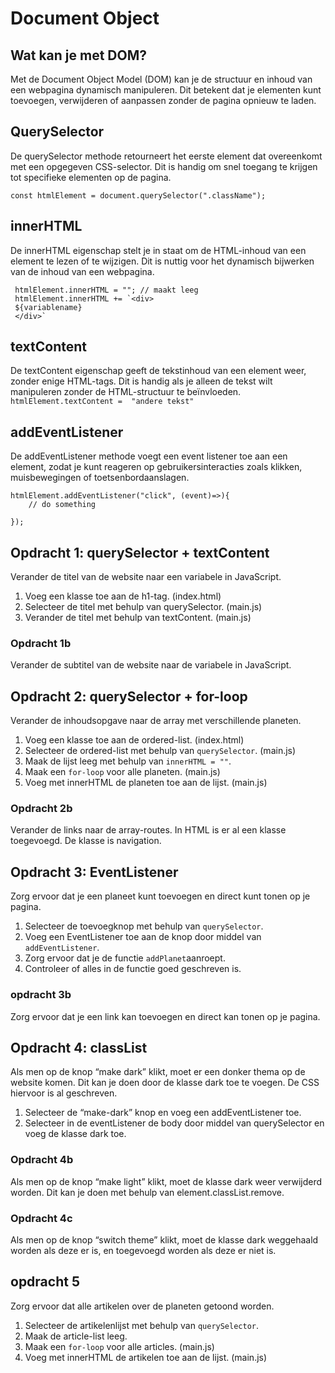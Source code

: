 # Document Object 

## Wat kan je met DOM?
Met de Document Object Model (DOM) kan je de structuur en inhoud van een webpagina dynamisch manipuleren. Dit betekent dat je elementen kunt toevoegen, verwijderen of aanpassen zonder de pagina opnieuw te laden.

## QuerySelector
De querySelector methode retourneert het eerste element dat overeenkomt met een opgegeven CSS-selector. Dit is handig om snel toegang te krijgen tot specifieke elementen op de pagina.

```const htmlElement = document.querySelector(".className");```

## innerHTML
De innerHTML eigenschap stelt je in staat om de HTML-inhoud van een element te lezen of te wijzigen. Dit is nuttig voor het dynamisch bijwerken van de inhoud van een webpagina.
```
 htmlElement.innerHTML = ""; // maakt leeg
 htmlElement.innerHTML += `<div> 
 ${variablename}
 </div>`
```

## textContent
De textContent eigenschap geeft de tekstinhoud van een element weer, zonder enige HTML-tags. Dit is handig als je alleen de tekst wilt manipuleren zonder de HTML-structuur te beïnvloeden.
``` htmlElement.textContent =  "andere tekst"```

## addEventListener
De addEventListener methode voegt een event listener toe aan een element, zodat je kunt reageren op gebruikersinteracties zoals klikken, muisbewegingen of toetsenbordaanslagen.
```
htmlElement.addEventListener("click", (event)=>){
    // do something

});
```



## Opdracht 1: querySelector + textContent
Verander de titel van de website naar een variabele in JavaScript.
1. Voeg een klasse toe aan de h1-tag. (index.html)
2. Selecteer de titel met behulp van querySelector. (main.js)
3. Verander de titel met behulp van textContent. (main.js)

### Opdracht 1b
Verander de subtitel van de website naar de variabele in JavaScript.

## Opdracht 2: querySelector + for-loop
Verander de inhoudsopgave naar de array met verschillende planeten.
1. Voeg een klasse toe aan de ordered-list. (index.html)
2. Selecteer de ordered-list met behulp van ```querySelector```. (main.js)
3. Maak de lijst leeg met behulp van ```innerHTML = ""```.
4. Maak een ```for-loop``` voor alle planeten. (main.js)
5. Voeg met innerHTML de planeten toe aan de lijst. (main.js)

### Opdracht 2b
Verander de links naar de array-routes. In HTML is er al een klasse toegevoegd. De klasse is navigation.

## Opdracht 3: EventListener
Zorg ervoor dat je een planeet kunt toevoegen en direct kunt tonen op je pagina.

1. Selecteer de toevoegknop met behulp van ```querySelector```.
2. Voeg een EventListener toe aan de knop door middel van ```addEventListener```.
3. Zorg ervoor dat je de functie ```addPlanet```aanroept.
4. Controleer of alles in de functie goed geschreven is.

### opdracht 3b
Zorg ervoor dat je een link kan toevoegen en direct kan tonen op je pagina.

## Opdracht 4: classList
Als men op de knop “make dark” klikt, moet er een donker thema op de website komen. Dit kan je doen door de klasse dark toe te voegen. De CSS hiervoor is al geschreven.

1. Selecteer de “make-dark” knop en voeg een addEventListener toe.
2. Selecteer in de eventListener de body door middel van querySelector en voeg de klasse dark toe.

### Opdracht 4b
Als men op de knop “make light” klikt, moet de klasse dark weer verwijderd worden. Dit kan je doen met behulp van element.classList.remove.

### Opdracht 4c
Als men op de knop “switch theme” klikt, moet de klasse dark weggehaald worden als deze er is, en toegevoegd worden als deze er niet is.

## opdracht 5
Zorg ervoor dat alle artikelen over de planeten getoond worden.
1. Selecteer de artikelenlijst met behulp van ```querySelector```.
2. Maak de article-list leeg.   
3. Maak een ```for-loop``` voor alle articles. (main.js)
4. Voeg met innerHTML de artikelen toe aan de lijst. (main.js)
